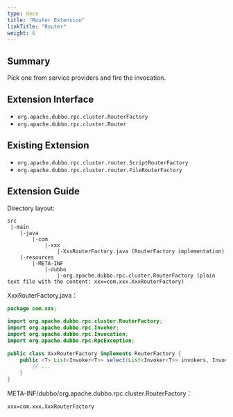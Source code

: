 ```yaml
---
type: docs
title: "Router Extension"
linkTitle: "Router"
weight: 6
---
```


## Summary

Pick one from service providers and fire the invocation.

## Extension Interface

* `org.apache.dubbo.rpc.cluster.RouterFactory`
* `org.apache.dubbo.rpc.cluster.Router`

## Existing Extension

* `org.apache.dubbo.rpc.cluster.router.ScriptRouterFactory`
* `org.apache.dubbo.rpc.cluster.router.FileRouterFactory`

## Extension Guide

Directory layout:

```
src
 |-main
    |-java
        |-com
            |-xxx
                |-XxxRouterFactory.java (RouterFactory implementation)
    |-resources
        |-META-INF
            |-dubbo
                |-org.apache.dubbo.rpc.cluster.RouterFactory (plain text file with the content: xxx=com.xxx.XxxRouterFactory)

```

XxxRouterFactory.java：

```java
package com.xxx;
 
import org.apache.dubbo.rpc.cluster.RouterFactory;
import org.apache.dubbo.rpc.Invoker;
import org.apache.dubbo.rpc.Invocation;
import org.apache.dubbo.rpc.RpcException;
 
public class XxxRouterFactory implements RouterFactory {
    public <T> List<Invoker<T>> select(List<Invoker<T>> invokers, Invocation invocation) throws RpcException {
        // ...
    }
}
```

META-INF/dubbo/org.apache.dubbo.rpc.cluster.RouterFactory：

```properties
xxx=com.xxx.XxxRouterFactory
```


